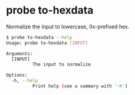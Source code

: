 # probe to-hexdata

Normalize the input to lowercase, 0x-prefixed hex.

```bash
$ probe to-hexdata --help
Usage: probe to-hexdata [INPUT]

Arguments:
  [INPUT]
          The input to normalize

Options:
  -h, --help
          Print help (see a summary with '-h')
```